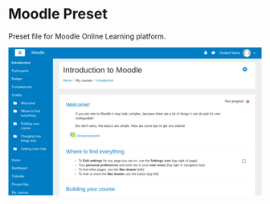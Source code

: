 # Moodle Preset
Preset file for Moodle Online Learning platform.

![Moodle Preset](https://github.com/tinovergne/moodlepreset/blob/master/iev-pucpr.png?raw=true "Moodle Blue Preset")
